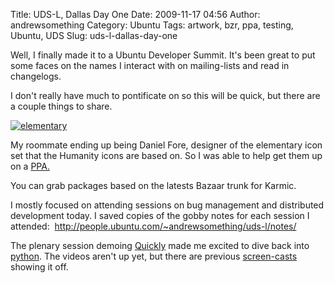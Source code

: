 Title: UDS-L, Dallas Day One
Date: 2009-11-17 04:56
Author: andrewsomething
Category: Ubuntu
Tags: artwork, bzr, ppa, testing, Ubuntu, UDS
Slug: uds-l-dallas-day-one

Well, I finally made it to a Ubuntu Developer Summit. It's been great to
put some faces on the names I interact with on mailing-lists and read in
changelogs.

I don't really have much to pontificate on so this will be quick, but
there are a couple things to share.

[![elementary][1]][2]

My roommate ending up being Daniel Fore, designer of the
elementary icon set that the Humanity icons are based on. So I was able
to help get them up on a [PPA.][2]

You can grab packages based on the latests Bazaar trunk for Karmic.

I mostly focused on attending sessions on bug management and distributed
development today. I saved copies of the gobby notes for each session I
attended:  <http://people.ubuntu.com/~andrewsomething/uds-l/notes/>

The plenary session demoing [Quickly][] made me excited to dive back
into [python][]. The videos aren't up yet, but there are previous
[screen-casts][] showing it off.

  [1]: {filename}/images/2009/11/icons.png
  [2]: https://edge.launchpad.net/~elementaryart/+archive/ppa
  [Quickly]: https://wiki.ubuntu.com/Quickly
  [python]: http://www.diveintopython.org/
  [screen-casts]: http://ubuntu.mirocommunity.com/video/84/getting-started-with-quickly
